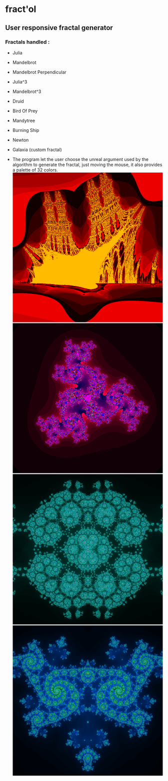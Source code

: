 # fract'ol
## User responsive fractal generator
### Fractals handled : 
* Julia
* Mandelbrot
* Mandelbrot Perpendicular
* Julia^3
* Mandelbrot^3
* Druid
* Bird Of Prey
* Mandytree
* Burning Ship
* Newton
* Galaxia (custom fractal)

* The program let the user choose the unreal argument used by the algorithm to generate the fractal, just moving the mouse, it also provides a palette of 32 colors. 
![BURNING SHIP](https://raw.githubusercontent.com/lgosse/fractol/master/pictures/burningship.png)
![Julia P3](https://raw.githubusercontent.com/lgosse/fractol/master/pictures/Juliap3.png)
![mandytree](https://raw.githubusercontent.com/lgosse/fractol/master/pictures/mandytree.png)
![mandelbrotpdclr](https://raw.githubusercontent.com/lgosse/fractol/master/pictures/mandelbrotpdclr.png)
